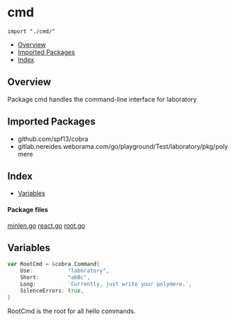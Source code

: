 # cmd
`import "./cmd/"`

* [Overview](#pkg-overview)
* [Imported Packages](#pkg-imports)
* [Index](#pkg-index)

## <a name="pkg-overview">Overview</a>
Package cmd handles the command-line interface for laboratory

## <a name="pkg-imports">Imported Packages</a>

- github.com/spf13/cobra
- gitlab.nereides.weborama.com/go/playground/Test/laboratory/pkg/polymere

## <a name="pkg-index">Index</a>
* [Variables](#pkg-variables)

#### <a name="pkg-files">Package files</a>
[minlen.go](./minlen.go) [react.go](./react.go) [root.go](./root.go) 

## <a name="pkg-variables">Variables</a>
``` go
var RootCmd = &cobra.Command{
    Use:           "laboratory",
    Short:         "abBc",
    Long:          `Currently, just write your polymere.`,
    SilenceErrors: true,
}
```
RootCmd is the root for all hello commands.
